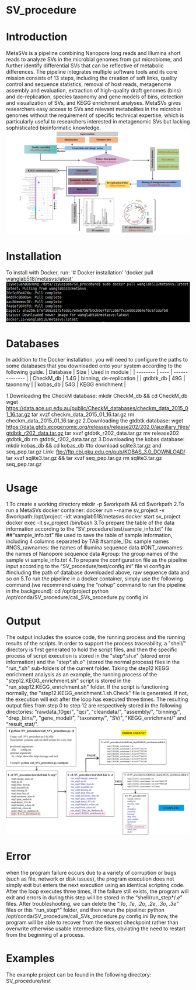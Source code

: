 # SV_procedure
# Introduction
MetaSVs is a pipeline combining Nanopore long reads and Illumina short reads to analyze SVs in the microbial genomes from gut microbiome, and further identify differential SVs that can be reflective of metabolic differences. The pipeline integrates multiple software tools and its core mission consists of 13 steps, including the creation of soft links, quality control and sequence statistics, removal of host reads, metagenome assembly and evaluation, extraction of high-quality draft genomes (bins) and de-replication, species taxonomy and gene models of bins, detection and visualization of SVs, and KEGG enrichment analyses. MetaSVs gives researchers easy access to SVs and relevant metabolites in the microbial genomes without the requirement of specific technical expertise, which is particularly useful to researchers interested in metagenomic SVs but lacking sophisticated bioinformatic knowledge.
![image](https://github.com/Wlab518/SV_procedure/blob/main/fig/fig1.png)

# Installation

To install with Docker, run:
'# Docker installation'
'docker pull wanglab518/metasvs:latest'
![image](https://github.com/Wlab518/SV_procedure/blob/main/fig/fig2.png)

# Databases
In addition to the Docker installation, you will need to configure the paths to some databases that you downloaded onto your system according to the following guide.
| Database | Size |	Used in module |
| -------- | ---- | -------------- |
| CheckM_db |	1.4G |	binning, de-replication |
| gtdbtk_db	| 49G	| taxonomy |
| kobas_db |	54G	| KEGG enrichment |

1.Downloading the CheckM database:
mkdir CheckM_db && cd CheckM_db
wget https://data.ace.uq.edu.au/public/CheckM_databases/checkm_data_2015_01_16.tar.gz
tar xvzf checkm_data_2015_01_16.tar.gz 
rm checkm_data_2015_01_16.tar.gz
2.Downloading the gtdbtk database:
wget https://data.gtdb.ecogenomic.org/releases/release202/202.0/auxillary_files/gtdbtk_r202_data.tar.gz
tar xvzf gtdbtk_r202_data.tar.gz 
mv release202 gtdbtk_db 
rm gtdbtk_r202_data.tar.gz
3.Downloading the kobas database:
mkdir kobas_db && cd kobas_db
#to download sqlite3.tar.gz and seq_pep.tar.gz
Link: ftp://ftp.cbi.pku.edu.cn/pub/KOBAS_3.0_DOWNLOAD/
tar xvzf sqlite3.tar.gz  && tar xvzf seq_pep.tar.gz
rm sqlite3.tar.gz seq_pep.tar.gz

# Usage
1.To create a working directory
mkdir -p $workpath && cd $workpath
2.To run a MetaSVs docker container:
docker run --name sv_project -v $workpath:/opt/project -idt wanglab518/metasvs
docker start sv_project
docker exec -it sv_project /bin/bash
3.To prepare the table of the data information according to the “SV_procedure/test/sample_info.txt” file
##“sample_info.txt” file used to save the table of sample information, including 4 columns separated by TAB
#sample_IDs: sample names
#NGS_rawnames: the names of Illumina sequence data
#ONT_rawnames: the names of Nanopore sequence data
#group: the group names of the sample
vi sample_info.txt
4.To prepare the configuration file as the pipeline input according to the “SV_procedure/test/config.ini” file
vi config.in  #including the path of database downloaded above, raw sequence data and so on
5.To run the pipeline in a docker container, simply use the following command (we recommend using the “nohup” command to run the pipeline in the background):
cd /opt/project
python /opt/conda/SV_procedure/call_SVs_procedure.py config.ini 
 
# Output
The output includes the source code, the running process and the running results of the scripts. In order to support the process traceability, a "shell/" directory is first generated to hold the script files, and then the specific process of script execution is stored in the "step*.sh.*e*" (stored error information) and the "step*.sh.*o*" (stored the normal process) files in the "run_*.sh" sub-folders of the current folder. Taking the step12 KEGG enrichment analysis as an example, the running process of the "step12.KEGG_enrichment.sh" script is stored in the "run_step12.KEGG_enrichment.sh" folder. If the script is functioning normally, the "step12.KEGG_enrichment.1.sh.Check" file is generated. If not, the execution will exit after the loop has executed three times. The resulting output files from step 0 to step 12 are respectively stored in the following directories: "rawdata_10ge/", "qc/", "cleandata/", "assembly/", "binning/", "drep_bins/", "gene_model/", "taxonomy/", "SV/", "KEGG_enrichment/" and "result_stat/".
![image](https://github.com/Wlab518/SV_procedure/blob/main/fig/fig3.png)
# Error

when the program failure occurs due to a variety of corruption or bugs (such as file, network or disk issues), the program execution does not simply exit but enters the next execution using an identical scripting code. After the loop executes three times, if the failure still exists, the program will exit and errors in during this step will be stored in the “shell/run_step*/*.e*” files. After troubleshooting, we can delete the “*.1o*, *.1e*, *.2o*, *.2e*, *.3o*, *.3e*” files or this “run_step*” folder, and then rerun the pipeline:
python /opt/conda/SV_procedure/call_SVs_procedure.py config.ini
By now, the program will be able to recover from the nearest checkpoint rather than overwrite otherwise usable intermediate files, obviating the need to restart from the beginning of a process.

# Examples
The example project can be found in the following directory: SV_procedure/test 
